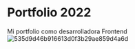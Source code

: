 # Portfolio 2022
 Mi portfolio como desarrolladora Frontend
![535d9d46b916613d0f3b29ae859d4a6d](https://user-images.githubusercontent.com/107054627/172710148-d0a2124d-9e6e-4122-8c69-d880323028fd.png)
